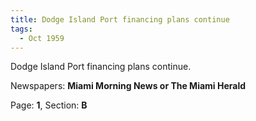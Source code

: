 ```yaml
---  
title: Dodge Island Port financing plans continue  
tags:  
  - Oct 1959  
---  
```

  
Dodge Island Port financing plans continue.  
  
Newspapers: **Miami Morning News or The Miami Herald**  
  
Page: **1**, Section: **B** 
